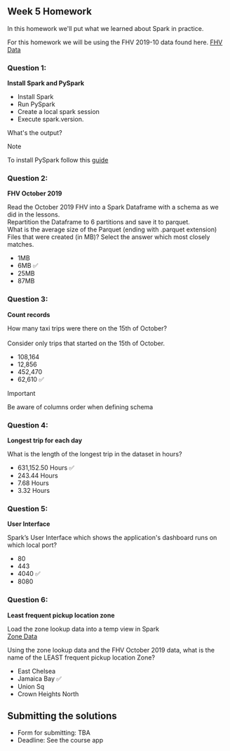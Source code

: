 ## Week 5 Homework 

In this homework we'll put what we learned about Spark in practice.

For this homework we will be using the FHV 2019-10 data found here. [FHV Data](https://github.com/DataTalksClub/nyc-tlc-data/releases/download/fhv/fhv_tripdata_2019-10.csv.gz)

### Question 1: 

**Install Spark and PySpark** 

- Install Spark
- Run PySpark
- Create a local spark session
- Execute spark.version.

What's the output?

> [!NOTE]
> To install PySpark follow this [guide](https://github.com/DataTalksClub/data-engineering-zoomcamp/blob/main/05-batch/setup/pyspark.md)

### Question 2: 

**FHV October 2019**

Read the October 2019 FHV into a Spark Dataframe with a schema as we did in the lessons.</br> 
Repartition the Dataframe to 6 partitions and save it to parquet.</br>
What is the average size of the Parquet (ending with .parquet extension) Files that were created (in MB)? Select the answer which most closely matches.</br>

- 1MB
- 6MB ✅
- 25MB
- 87MB



### Question 3: 

**Count records** 

How many taxi trips were there on the 15th of October?</br></br>
Consider only trips that started on the 15th of October.</br>

- 108,164
- 12,856
- 452,470
- 62,610 ✅

> [!IMPORTANT]
> Be aware of columns order when defining schema

### Question 4: 

**Longest trip for each day** 

What is the length of the longest trip in the dataset in hours?</br>

- 631,152.50 Hours ✅
- 243.44 Hours
- 7.68 Hours
- 3.32 Hours



### Question 5: 

**User Interface**

Spark’s User Interface which shows the application's dashboard runs on which local port?</br>

- 80
- 443
- 4040 ✅
- 8080



### Question 6: 

**Least frequent pickup location zone**

Load the zone lookup data into a temp view in Spark</br>
[Zone Data](https://github.com/DataTalksClub/nyc-tlc-data/releases/download/misc/taxi_zone_lookup.csv)</br>

Using the zone lookup data and the FHV October 2019 data, what is the name of the LEAST frequent pickup location Zone?</br>

- East Chelsea
- Jamaica Bay ✅
- Union Sq
- Crown Heights North


## Submitting the solutions

- Form for submitting: TBA
- Deadline: See the course app
